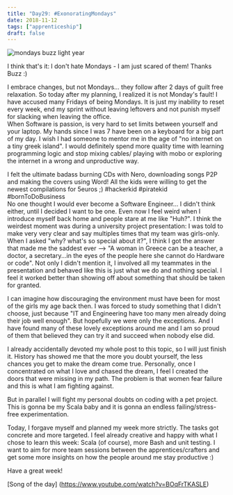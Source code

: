 ```yaml
---
title: "Day29: #ExonoratingMondays"
date: 2018-11-12
tags: ["apprenticeship"]
draft: false
---
```


![mondays buzz light year](/images/mondays.jpg)

I think that's it: I don't hate Mondays - I am just scared of them! Thanks Buzz :)  

I embrace changes, but not Mondays... they follow after 2 days of guilt free relaxation. So today after my planning, I realized it is not Monday's fault! I have accused many Fridays of being Mondays. It is just my inability to reset every week, end my sprint without leaving leftovers and not punish myself for slacking when leaving the office.  
When Software is passion, is very hard to set limits between yourself and your laptop. My hands since I was 7 have been on a keyboard for a big part of my day. I wish I had someone to mentor me in the age of "no internet on a tiny greek island". I would definitely spend more quality time with learning programming logic and stop mixing cables/ playing with mobo or exploring the internet in a wrong and unproductive way.  

I felt the ultimate badass burning CDs with Nero, downloading songs P2P and making the covers using Word! All the kids were willing to get the newest compilations for 5euros ;) #hackerkid #piratekid #bornToDoBusiness  
No one thought I would ever become a Software Engineer... I didn't think either, until I decided I want to be one. Even now I feel weird when I introduce myself back home and people stare at me like "Huh?". I think the weirdest moment was during a university project presentation: I was told to make very very clear and say multiples times that my team was girls-only. When I asked "why? what's so special about it?", I think I got the answer that made me the saddest ever --> "A woman in Greece can be a teacher, a doctor, a secretary...in the eyes of the people here she cannot do Hardware or code". Not only I didn't mention it, I involved all my teammates in the presentation and behaved like this is just what we do and nothing special. I feel it worked better than showing off about something that should be taken for granted.  

I can imagine how discouraging the environment must have been for most of the girls my age back then. I was forced to study something that I didn't choose, just because "IT and Engineering have too many men already doing their job well enough". But hopefully we were only the exceptions. And I have found many of these lovely exceptions around me and I am so proud of them that believed they can try it and succeed when nobody else did.  

I already accidentally devoted my whole post to this topic, so I will just finish it. History has showed me that the more you doubt yourself, the less chances you get to make the dream come true. Personally, once I concentrated on what I love and chased the dream, I feel I created the doors that were missing in my path. The problem is that women fear failure and this is what I am fighting against.  

But in parallel I will fight my personal doubts on coding with a pet project. This is gonna be my Scala baby and it is gonna an endless failing/stress-free experimentation.    

Today, I forgave myself and planned my week more strictly. The tasks got concrete and more targeted. I feel already creative and happy with what I chose to learn this week: Scala (of course), more Bash and unit testing. I want to aim for more team sessions between the apprentices/crafters and get some more insights on how the people around me stay productive :)  

Have a great week!  

[Song of the day] (https://www.youtube.com/watch?v=BOqFrTKASLE)
